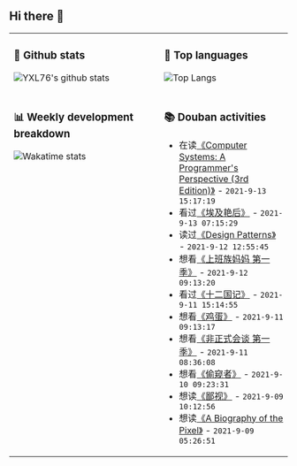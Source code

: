 ## Hi there 👋

<table>
<tr>
<td valign="top" width="54%">

### 🔭 Github stats

![YXL76's github stats](https://github-readme-stats.yxl76.vercel.app/api?username=YXL76&count_private=true&show_icons=true&include_all_commits=true&theme=prussian&line_height=28&disable_animations=true)

</td>

<td valign="top" width="46%">

### 🌱 Top languages

![Top Langs](https://github-readme-stats.yxl76.vercel.app/api/top-langs/?username=YXL76&layout=compact&theme=prussian&langs_count=8&hide=HTML,CSS,SCSS)

</td>
</tr>
<tr>
<td valign="top" width="54%">

### 📊 Weekly development breakdown

![Wakatime stats](https://github-readme-stats.yxl76.vercel.app/api/wakatime?username=YXL76&layout=compact&theme=prussian)


</td>
<td valign="top" width="46%">

### 📚 Douban activities

- 在读[《Computer Systems: A Programmer's Perspective (3rd Edition)》](https://book.douban.com/subject/26344642/) - `2021-9-13 15:17:19`
- 看过[《埃及艳后》](http://movie.douban.com/subject/1292550/) - `2021-9-13 07:15:29`
- 读过[《Design Patterns》](https://book.douban.com/subject/1436745/) - `2021-9-12 12:55:45`
- 想看[《上班族妈妈 第一季》](http://movie.douban.com/subject/26958511/) - `2021-9-12 09:13:20`
- 看过[《十二国记》](http://movie.douban.com/subject/1394510/) - `2021-9-11 15:14:55`
- 想看[《鸡蛋》](http://movie.douban.com/subject/3099327/) - `2021-9-11 09:13:17`
- 想看[《非正式会谈 第一季》](http://movie.douban.com/subject/26378745/) - `2021-9-11 08:36:08`
- 想看[《偷窥者》](http://movie.douban.com/subject/34981939/) - `2021-9-10 09:23:31`
- 想读[《鄙视》](https://book.douban.com/subject/35482123/) - `2021-9-09 10:12:56`
- 想读[《A Biography of the Pixel》](https://book.douban.com/subject/35561048/) - `2021-9-09 05:26:51`

</td>
</tr>
</table>

<!--
**YXL76/YXL76** is a ✨ _special_ ✨ repository because its `README.md` (this file) appears on your GitHub profile.

Here are some ideas to get you started:

- 🔭 I’m currently working on ...
- 🌱 I’m currently learning ...
- 👯 I’m looking to collaborate on ...
- 🤔 I’m looking for help with ...
- 💬 Ask me about ...
- 📫 How to reach me: ...
- 😄 Pronouns: ...
- ⚡ Fun fact: ...
-->

